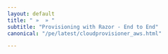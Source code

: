 ```yaml
---
layout: default
title: " »  » "
subtitle: "Provisioning with Razor - End to End"
canonical: "/pe/latest/cloudprovisioner_aws.html"

---
```

